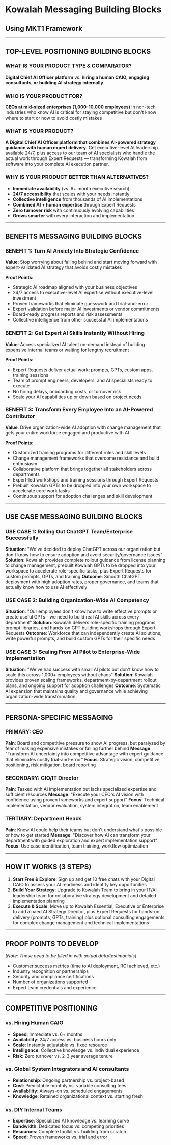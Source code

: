 # Kowalah Messaging Building Blocks
## Using MKT1 Framework

---

## TOP-LEVEL POSITIONING BUILDING BLOCKS

### WHAT IS YOUR PRODUCT TYPE & COMPARATOR?
**Digital Chief AI Officer platform** vs. **hiring a human CAIO, engaging consultants, or building AI strategy internally**

### WHO IS YOUR PRODUCT FOR?
**CEOs at mid-sized enterprises (1,000-10,000 employees)** in non-tech industries who know AI is critical for staying competitive but don't know where to start or how to avoid costly mistakes

### WHAT IS YOUR PRODUCT?
**A Digital Chief AI Officer platform that combines AI-powered strategy guidance with human expert delivery**. Get executive-level AI leadership available 24/7, plus access to our team of AI specialists who handle the actual work through Expert Requests — transforming Kowalah from software into your complete AI execution partner.

### WHY IS YOUR PRODUCT BETTER THAN ALTERNATIVES?
- **Immediate availability** (vs. 6+ month executive search)
- **24/7 accessibility** that scales with your needs instantly
- **Collective intelligence** from thousands of AI implementations
- **Combined AI + human expertise** through Expert Requests
- **Zero turnover risk** with continuously evolving capabilities
- **Grows smarter** with every interaction and implementation

---

## BENEFITS MESSAGING BUILDING BLOCKS

### BENEFIT 1: Turn AI Anxiety Into Strategic Confidence
**Value**: Stop worrying about falling behind and start moving forward with expert-validated AI strategy that avoids costly mistakes

**Proof Points:**
- Strategic AI roadmap aligned with your business objectives
- 24/7 access to executive-level AI expertise without executive-level investment
- Proven frameworks that eliminate guesswork and trial-and-error
- Expert validation before major AI investments or vendor commitments
- Board-ready progress reports and risk assessments
- Collective intelligence from other successful AI implementations

### BENEFIT 2: Get Expert AI Skills Instantly Without Hiring
**Value**: Access specialized AI talent on-demand instead of building expensive internal teams or waiting for lengthy recruitment

**Proof Points:**
- Expert Requests deliver actual work: prompts, GPTs, custom apps, training sessions
- Team of prompt engineers, developers, and AI specialists ready to execute
- No hiring delays, onboarding costs, or turnover risk
- Scale your AI capabilities up or down based on project needs

### BENEFIT 3: Transform Every Employee Into an AI-Powered Contributor
**Value**: Drive organization-wide AI adoption with change management that gets your entire workforce engaged and productive with AI

**Proof Points:**
- Customized training programs for different roles and skill levels
- Change management frameworks that overcome resistance and build enthusiasm
- Collaborative platform that brings together all stakeholders across departments
- Expert-led workshops and training sessions through Expert Requests
- Prebuilt Kowalah GPTs to be dropped into your own workspace to accelerate core work tasks
- Continuous support for adoption challenges and skill development

---

## USE CASE MESSAGING BUILDING BLOCKS

### USE CASE 1: Rolling Out ChatGPT Team/Enterprise Successfully
**Situation**: "We've decided to deploy ChatGPT across our organization but don't know how to ensure adoption and avoid security/governance issues"
**Solution**: Kowalah provides complete rollout guidance from license planning to change management, prebuilt Kowalah GPTs to be dropped into your workspace to accelerate role-specific tasks, plus Expert Requests for custom prompts, GPTs, and training
**Outcome**: Smooth ChatGPT deployment with high adoption rates, proper governance, and teams that actually know how to use AI effectively

### USE CASE 2: Building Organization-Wide AI Competency
**Situation**: "Our employees don't know how to write effective prompts or create useful GPTs - we need to build real AI skills across every department"
**Solution**: Kowalah delivers role-specific training programs, prompt libraries, and hands-on GPT building workshops through Expert Requests
**Outcome**: Workforce that can independently create AI solutions, write powerful prompts, and build custom GPTs for their specific needs

### USE CASE 3: Scaling From AI Pilot to Enterprise-Wide Implementation
**Situation**: "We've had success with small AI pilots but don't know how to scale this across 1,000+ employees without chaos"
**Solution**: Kowalah provides proven scaling frameworks, department-by-department rollout plans, and ongoing support for adoption challenges
**Outcome**: Systematic AI expansion that maintains quality and governance while achieving organization-wide transformation

---

## PERSONA-SPECIFIC MESSAGING

### PRIMARY: CEO
**Pain**: Board and competitive pressure to show AI progress, but paralyzed by fear of making expensive mistakes or falling further behind
**Message**: "Transform AI uncertainty into competitive advantage with expert guidance that eliminates costly trial-and-error"
**Focus**: Strategic vision, competitive positioning, risk mitigation, board reporting

### SECONDARY: CIO/IT Director
**Pain**: Tasked with AI implementation but lacks specialized expertise and sufficient resources
**Message**: "Execute your CEO's AI vision with confidence using proven frameworks and expert support"
**Focus**: Technical implementation, vendor evaluation, system integration, team enablement

### TERTIARY: Department Heads
**Pain**: Know AI could help their teams but don't understand what's possible or how to get started
**Message**: "Discover how AI can transform your department with guided exploration and expert implementation support"
**Focus**: Use case identification, team training, workflow optimization

---

## HOW IT WORKS (3 STEPS)

1. **Start Free & Explore**: Sign up and get 10 free chats with your Digital CAIO to assess your AI readiness and identify key opportunities
2. **Build Your Strategy**: Upgrade to Kowalah Team to bring in your IT/AI leadership team for collaborative strategy development and detailed implementation planning
3. **Execute & Scale**: Move up to Kowalah Essential, Executive or Enterprise to add a naed AI Strategy Director, plus Expert Requests for hands-on delivery (prompts, GPTs, training) plus optional consulting engagements for complex change management and technical implementations

---

## PROOF POINTS TO DEVELOP
*[Note: These need to be filled in with actual data/testimonials]*

- Customer success metrics (time to AI deployment, ROI achieved, etc.)
- Industry recognition or partnerships
- Security and compliance certifications  
- Number of organizations supported
- Expert team credentials and experience

---

## COMPETITIVE POSITIONING

### vs. Hiring Human CAIO
- **Speed**: Immediate vs. 6+ months
- **Availability**: 24/7 access vs. business hours only
- **Scale**: Instantly adjustable vs. fixed resource
- **Intelligence**: Collective knowledge vs. individual experience
- **Risk**: Zero turnover vs. 2-3 year average tenure

### vs. Global System Integrators and AI consultants
- **Relationship**: Ongoing partnership vs. project-based  
- **Cost**: Predictable monthly vs. variable consulting fees
- **Availability**: Always-on vs. scheduled engagements
- **Knowledge**: Retained organizational context vs. starting fresh

### vs. DIY Internal Teams
- **Expertise**: Specialized AI knowledge vs. learning curve
- **Bandwidth**: Dedicated focus vs. competing priorities  
- **Resources**: Complete toolkit vs. building from scratch
- **Speed**: Proven frameworks vs. trial and error